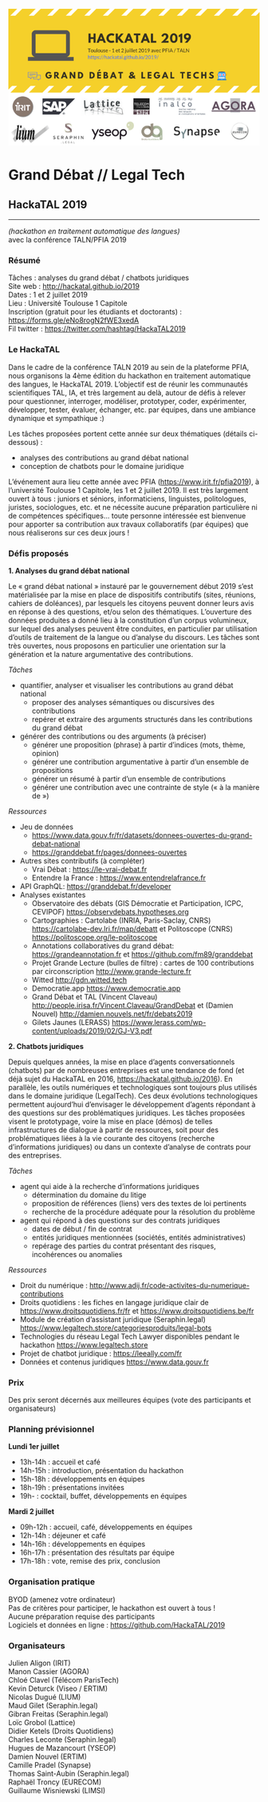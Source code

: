 ![HackaTAL 2019](https://raw.githubusercontent.com/HackaTAL/2019/gh-pages/HackaTAL_2019.png)

# Grand Débat // Legal Tech

## HackaTAL 2019
---------------
*(hackathon en traitement automatique des langues)*  
avec la conférence TALN/PFIA 2019

### Résumé

Tâches : analyses du grand débat / chatbots juridiques  
Site web : http://hackatal.github.io/2019  
Dates : 1 et 2 juillet 2019  
Lieu : Université Toulouse 1 Capitole  
Inscription (gratuit pour les étudiants et doctorants) : https://forms.gle/eNo8rogN2fWE3xedA  
Fil twitter : https://twitter.com/hashtag/HackaTAL2019  

### Le HackaTAL

Dans le cadre de la conférence TALN 2019 au sein de la plateforme PFIA, nous organisons la 4ème édition du hackathon en traitement automatique des langues, le HackaTAL 2019. L’objectif est de réunir les communautés scientifiques TAL, IA, et très largement au delà, autour de défis à relever pour questionner, interroger, modéliser, prototyper, coder, expérimenter, développer, tester, évaluer, échanger, etc. par équipes, dans une ambiance dynamique et sympathique :)

Les tâches proposées portent cette année sur deux thématiques (détails ci-dessous) :

- analyses des contributions au grand débat national
- conception de chatbots pour le domaine juridique

L’événement aura lieu cette année avec PFIA (https://www.irit.fr/pfia2019), à l’université Toulouse 1 Capitole, les 1 et 2 juillet 2019. Il est très largement ouvert à tous : juniors et séniors, informaticiens, linguistes, politologues, juristes, sociologues, etc. et ne nécessite aucune préparation particulière ni de compétences spécifiques... toute personne intéressée est bienvenue  pour apporter sa contribution aux travaux collaboratifs (par équipes) que nous réaliserons sur ces deux jours !

### Défis proposés

**1. Analyses du grand débat national**

Le « grand débat national » instauré par le gouvernement début 2019 s’est matérialisée par la mise en place de dispositifs contributifs (sites, réunions, cahiers de doléances), par lesquels les citoyens peuvent donner leurs avis en réponse à des questions, et/ou selon des thématiques. L’ouverture des données produites a donné lieu à la constitution d’un corpus volumineux, sur lequel des analyses peuvent être conduites, en particulier par utilisation d’outils de traitement de la langue ou d’analyse du discours. Les tâches sont très ouvertes, nous proposons en particulier une orientation sur la génération et la nature argumentative des contributions.

*Tâches*

- quantifier, analyser et visualiser les contributions au grand débat national
  - proposer des analyses sémantiques ou discursives des contributions
  - repérer et extraire des arguments structurés dans les contributions du grand débat
- générer des contributions ou des arguments (à préciser)
  - générer une proposition (phrase) à partir d’indices (mots, thème, opinion)
  - générer une contribution argumentative à partir d’un ensemble de propositions
  - générer un résumé à partir d’un ensemble de contributions
  - générer une contribution avec une contrainte de style (« à la manière de »)

*Ressources*

- Jeu de données
  - https://www.data.gouv.fr/fr/datasets/donnees-ouvertes-du-grand-debat-national
  - https://granddebat.fr/pages/donnees-ouvertes
- Autres sites contributifs (à compléter)
  - Vrai Débat : https://le-vrai-debat.fr
  - Entendre la France : https://www.entendrelafrance.fr
- API GraphQL: https://granddebat.fr/developer
- Analyses existantes
  - Observatoire des débats (GIS Démocratie et Participation, ICPC, CEVIPOF) https://observdebats.hypotheses.org
  - Cartographies : Cartolabe (INRIA,  Paris-Saclay, CNRS) https://cartolabe-dev.lri.fr/map/debatt et Politoscope (CNRS) https://politoscope.org/le-politoscope
  - Annotations collaboratives du grand débat: https://grandeannotation.fr  et https://github.com/fm89/granddebat 
  - Projet Grande Lecture (bulles de filtre) : cartes de 100 contributions par circonscription http://www.grande-lecture.fr
  - Witted http://gdn.witted.tech
  - Democratie.app https://www.democratie.app
  - Grand Débat et TAL (Vincent Claveau) http://people.irisa.fr/Vincent.Claveau/GrandDebat et (Damien Nouvel) http://damien.nouvels.net/fr/debats2019
  - Gilets Jaunes (LERASS) https://www.lerass.com/wp-content/uploads/2019/02/GJ-V3.pdf


**2. Chatbots juridiques**

Depuis quelques années, la mise en place d’agents conversationnels (chatbots) par de nombreuses entreprises est une tendance de fond (et déjà sujet du HackaTAL en 2016, https://hackatal.github.io/2016). En parallèle, les outils numériques et technologiques sont toujours plus utilisés dans le domaine juridique (LegalTech). Ces deux évolutions technologiques permettent aujourd’hui d’envisager le développement d’agents répondant à des questions sur des problématiques juridiques. Les tâches proposées visent le prototypage, voire la mise en place (démos) de telles infrastructures de dialogue à partir de ressources, soit pour des problématiques liées à la vie courante des citoyens (recherche d’informations juridiques) ou dans un contexte d’analyse de contrats pour des entreprises.

*Tâches*

- agent qui aide à la recherche d’informations juridiques
    - détermination du domaine du litige
    - proposition de références (liens) vers des textes de loi pertinents
    - recherche de la procédure adéquate pour la résolution du problème
- agent qui répond à des questions sur des contrats juridiques
    - dates de début / fin de contrat
    - entités juridiques mentionnées (sociétés, entités administratives)
    - repérage des parties du contrat présentant des risques, incohérences ou anomalies

*Ressources*

- Droit du numérique : http://www.adij.fr/code-activites-du-numerique-contributions
- Droits quotidiens : les fiches en langage juridique clair de  https://www.droitsquotidiens.fr/fr et https://www.droitsquotidiens.be/fr
- Module de création d’assistant juridique (Seraphin.legal) https://www.legaltech.store/categoriesproduits/legal-bots
- Technologies  du réseau Legal Tech Lawyer disponibles pendant le hackathon https://www.legaltech.store
- Projet de chatbot juridique : https://leeally.com/fr
- Données et contenus juridiques https://www.data.gouv.fr

### Prix

Des prix seront décernés aux meilleures équipes (vote des participants et organisateurs)

### Planning prévisionnel

**Lundi 1er juillet**

- 13h-14h : accueil et café
- 14h-15h : introduction, présentation du hackathon
- 15h-18h : développements en équipes
- 18h-19h : présentations invitées
- 19h- : cocktail, buffet, développements en équipes

**Mardi 2 juillet**

- 09h-12h : accueil, café, développements en équipes
- 12h-14h : déjeuner et café
- 14h-16h : développements en équipes
- 16h-17h : présentation des résultats par équipe
- 17h-18h : vote, remise des prix, conclusion

### Organisation pratique

BYOD (amenez votre ordinateur)  
Pas de critères pour participer, le hackathon est ouvert à tous !  
Aucune préparation requise des participants  
Logiciels et données en ligne : https://github.com/HackaTAL/2019  

### Organisateurs

Julien Aligon (IRIT)  
Manon Cassier (AGORA)  
Chloé Clavel (Télécom ParisTech)  
Kevin Deturck (Viseo / ERTIM)  
Nicolas Dugué (LIUM)  
Maud Gilet (Seraphin.legal)  
Gibran Freitas (Seraphin.legal)  
Loïc Grobol (Lattice)  
Didier Ketels (Droits Quotidiens)  
Charles Leconte (Seraphin.legal)  
Hugues de Mazancourt (YSEOP)  
Damien Nouvel (ERTIM)  
Camille Pradel (Synapse)  
Thomas Saint-Aubin (Seraphin.legal)  
Raphaël Troncy (EURECOM)  
Guillaume Wisniewski (LIMSI)  
